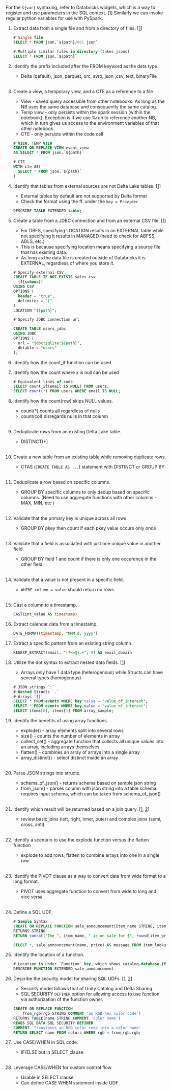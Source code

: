 For the `${var}` syntaxing, refer to Databricks widgets, which is a way to register and use parameters in the SQL context. [[1](https://docs.databricks.com/en/notebooks/widgets.html)] Similarly we can invoke regular python variables for use with PySpark.

1. Extract data from a single file and from a directory of files. [[1](https://docs.databricks.com/en/files/index.html)] 

	```SQL
	# Single file
	SELECT * FROM json.`${path}/001.json`
	
	# Multiple similar files in directory (takes jsons)
	SELECT * FROM json.`${path}`
	```
2. Identify the prefix included after the FROM keyword as the data type.
	- Delta (default), json, parquet, orc, avro, json ,csv, text, binaryFile
	<br />
3. Create a view, a temporary view, and a CTE as a reference to a file
	- View - saved query accessible from other notebooks. As long as the NB uses the same database and consequently the same catalog.
	- Temp view - only persists within the spark session (within the notebook). Exception is if we use %run to reference another NB, which in turn gives us access to the environment variables of that other notebook.
	- CTE - only persists within the code cell

	```SQL
	# VIEW, TEMP VIEW
	CREATE OR REPLACE VIEW event_view
	AS SELECT * FROM json.`${path}`
	
	# CTE
	WITH cte AS(
	  SELECT * FROM json.`${path}`
	)
	```
4. Identify that tables from external sources are not Delta Lake tables. [[1](https://docs.databricks.com/en/sql/language-manual/sql-ref-external-tables.html)] 
	- External tables by default are not supported by Delta format
	- Check the format using the ff. under the `key = Provider`

	```SQL
	DESCRIBE TABLE EXTENDED table;
	```
5. Create a table from a JDBC connection and from an external CSV file. [[1](https://docs.databricks.com/en/sql/language-manual/sql-ref-external-tables.html)] 
	- For DBFS, specifying LOCATION results in an EXTERNAL table while not specifying it results in MANAGED (need to check for ABFSS, ADLS, etc.)
	- This is because specifying location means specifying a source file that has existing data.
	- As long as the data file is created outside of Databricks it is EXTERNAL, regardless of where you store it.

	```SQL
	# Specify external CSV
	CREATE TABLE IF NOT EXISTS sales_csv
	  (${schema})
	USING CSV
	OPTIONS (
	  header = "true",
	  delimiter = "|"
	)
	LOCATION "${path}";
	
	# Specify JDBC connection url
	
	CREATE TABLE users_jdbc
	USING JDBC
	OPTIONS (
	  url = "jdbc:sqlite:${path}",
	  dbtable = "users"
	);
	```
6. Identify how the count_if function can be used

7. Identify how the count where x is null can be used
	```SQL
	# Equivalent lines of code
	SELECT count_if(email IS NULL) FROM users;
	SELECT count(*) FROM users WHERE email IS NULL;
	```
8. Identify how the count(row) skips NULL values.
	- count(*) counts all regardless of nulls
	- count(col) disregards nulls in that column
	<br />
9. Deduplicate rows from an existing Delta Lake table.
	- DISTINCT(*)
	<br />
10. Create a new table from an existing table while removing duplicate rows.
	- CTAS (`CREATE TABLE AS ...`) statement with DISTINCT or GROUP BY
	<br />
11. Deduplicate a row based on specific columns.
	- GROUP BY specific columns to only dedup based on specific columns. (Need to use aggregate functions with other columns -MAX, MIN, etc )
	<br />
12. Validate that the primary key is unique across all rows.
	- GROUP BY pkey then count if each pkey value occurs only once
	<br />
13. Validate that a field is associated with just one unique value in another field.
	- GROUP BY field 1 and count if there is only one occurence in the other field
	<br />
14. Validate that a value is not present in a specific field.
	- `WHERE column = value` should return no rows
	<br />
15. Cast a column to a timestamp.
	```SQL
	CAST(int_value AS timestamp)
	```
16. Extract calendar data from a timestamp.
	```SQL
	DATE_FORMAT(timestamp, "MMM d, yyyy")
	```
17. Extract a specific pattern from an existing string column.
	```SQL
	REGEXP_EXTRACT(email, "(?<=@).+", 0) AS email_domain
	```
18. Utilize the dot syntax to extract nested data fields. [[1](https://docs.databricks.com/en/optimizations/complex-types.html)] 
	- Arrays only have 1 data type (heterogenous) while Structs can have several types (homogenous)

	```SQL
	# JSON strings `:`
	# Nested Structs `.`
	# Arrays `[]`
	SELECT * FROM events WHERE key:value = "value_of_interest";
	SELECT * FROM events WHERE key.value = "value_of_interest";
	SELECT items[0], items[1] FROM array_sample;
	```
19. Identify the benefits of using array functions.
	- explode() - array elements split into several rows
	- size() - counts the number of elements in array
	- collect_set() - aggregate function that collects all unique values into an array, including arrays themselves
	- flatten() - combines an array of arrays into a single array
	- array_distinct() - select distinct inside an array
	<br />
20. Parse JSON strings into structs.
	- schema_of_json() - returns schema based on sample json string
	- from_json() - parses column with json string into a table schema. requires input schema, which can be taken from schema_of_json()
	<br />
21. Identify which result will be returned based on a join query. [[1](https://docs.gcp.databricks.com/sql/language-manual/sql-ref-syntax-qry-select-join.html), [2](https://stackoverflow.com/questions/21738784/difference-between-inner-join-and-left-semi-join)]
	- review basic joins (left, right, inner, outer) and complex joins (semi, cross, anti)
	<br />
22. Identify a scenario to use the explode function versus the flatten function
	- explode to add rows, flatten to combine arrays into one in a single row
	<br />
23. Identify the PIVOT clause as a way to convert data from wide format to a long format.
	- PIVOT uses aggregate function to convert from wide to long and vice versa
	<br />
24. Define a SQL UDF.
	```SQL
	# Sample Syntax
	CREATE OR REPLACE FUNCTION sale_announcement(item_name STRING, item_price INT)
	RETURNS STRING
	RETURN concat("The ", item_name, " is on sale for $", round(item_price * 0.8, 0));
	
	SELECT *, sale_announcement(name, price) AS message FROM item_lookup
	```
25. Identify the location of a function.
	```SQL
	# Location is under `Function` key, which shows catalog.database.{function}
	DESCRIBE FUNCTION EXTENDED sale_announcement
	```
26. Describe the security model for sharing SQL UDFs. [[1](https://www.databricks.com/blog/2021/10/20/introducing-sql-user-defined-functions.html), [2](https://docs.databricks.com/en/udf/unity-catalog.html)]
	- Security model follows that of Unity Catalog and Delta Sharing
	- SQL SECURITY `DEFINER` option for allowing access to use function via authorization of the function owner. 
	```SQL
	CREATE OR REPLACE FUNCTION 
	    from_rgb(rgb STRING COMMENT 'an RGB hex color code') 
    RETURNS TABLE(name STRING COMMENT 'color name')
    READS SQL DATA SQL SECURITY DEFINER
    COMMENT 'Translates an RGB color code into a color name'
    RETURN SELECT name FROM colors WHERE rgb = from_rgb.rgb;
	```
27. Use CASE/WHEN in SQL code.
	- IF/ELSE but in SELECT clause
	<br />
28. Leverage CASE/WHEN for custom control flow.
	- Usable in SELECT clause
	- Can define CASE WHEN statement inside UDF
